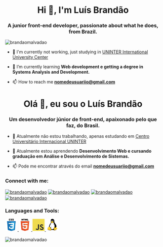 <h1 align="center">Hi 👋, I'm Luís Brandão</h1>
<h3 align="center">A junior front-end developer, passionate about what he does, from Brazil.</h3>

<p align="left"> <img src="https://komarev.com/ghpvc/?username=brandaomalvadao&label=Profile%20views&color=0e75b6&style=flat" alt="brandaomalvadao" /> </p>

- 🔭 I'm currently not working, just studying in [UNINTER International University Center](https://www.uninter.com/)

- 🌱 I’m currently learning **Web development e getting a degree in Systems Analysis and Development.**

- 📫 How to reach me **nomedeusuariio@gmail.com**


<h1 align = "center"> Olá 👋, eu sou o Luís Brandão </h1>
<h3 align = "center"> Um desenvolvedor júnior de front-end, apaixonado pelo que faz, do Brasil. </h3>

- 🔭 Atualmente não estou trabalhando, apenas estudando em [Centro Universitário Internacional UNINTER](https://www.uninter.com/)

- 🌱 Atualmente estou aprendendo **Desenvolvimento Web e cursando graduação em Análise e Desenvolvimento de Sistemas.**

- 📫 Pode me encontrar através do email **nomedeusuariio@gmail.com**


<h3 align="left">Connect with me:</h3>
<p align="left">
<a href="https://twitter.com/brandaomalvadao" target="blank"><img align="center" src="https://raw.githubusercontent.com/rahuldkjain/github-profile-readme-generator/master/src/images/icons/Social/twitter.svg" alt="brandaomalvadao" height="30" width="40" /></a>
<a href="https://linkedin.com/in/brandaomalvadao" target="blank"><img align="center" src="https://raw.githubusercontent.com/rahuldkjain/github-profile-readme-generator/master/src/images/icons/Social/linked-in-alt.svg" alt="brandaomalvadao" height="30" width="40" /></a>
<a href="https://fb.com/brandaomalvadao" target="blank"><img align="center" src="https://raw.githubusercontent.com/rahuldkjain/github-profile-readme-generator/master/src/images/icons/Social/facebook.svg" alt="brandaomalvadao" height="30" width="40" /></a>
<a href="https://instagram.com/brandaomalvadao" target="blank"><img align="center" src="https://raw.githubusercontent.com/rahuldkjain/github-profile-readme-generator/master/src/images/icons/Social/instagram.svg" alt="brandaomalvadao" height="30" width="40" /></a>
</p>

<h3 align="left">Languages and Tools:</h3>
<p align="left"> <a href="https://www.w3schools.com/css/" target="_blank"> <img src="https://raw.githubusercontent.com/devicons/devicon/master/icons/css3/css3-original-wordmark.svg" alt="css3" width="40" height="40"/> </a> <a href="https://www.w3.org/html/" target="_blank"> <img src="https://raw.githubusercontent.com/devicons/devicon/master/icons/html5/html5-original-wordmark.svg" alt="html5" width="40" height="40"/> </a> <a href="https://developer.mozilla.org/en-US/docs/Web/JavaScript" target="_blank"> <img src="https://raw.githubusercontent.com/devicons/devicon/master/icons/javascript/javascript-original.svg" alt="javascript" width="40" height="40"/> </a> <a href="https://www.linux.org/" target="_blank"> <img src="https://raw.githubusercontent.com/devicons/devicon/master/icons/linux/linux-original.svg" alt="linux" width="40" height="40"/> </a> </p>

<p><img align="center" src="https://github-readme-stats.vercel.app/api/top-langs?username=brandaomalvadao&show_icons=true&locale=en&layout=compact" alt="brandaomalvadao" /></p>

